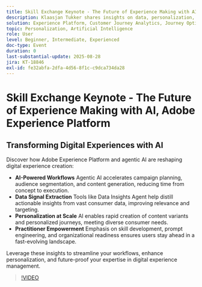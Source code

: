 ```yaml
---
title: Skill Exchange Keynote - The Future of Experience Making with AI, Adobe Experience Platform
description: Klaasjan Tukker shares insights on data, personalization, organizational readiness, and the role of AI Assistants in accelerating experience creation. Learn how practitioners can master prompting, leverage agent orchestration, and grow their skills to stay ahead.
solution: Experience Platform, Customer Journey Analytics, Journey Optimizer, Real-Time Customer Data Platform
topic: Personalization, Artificial Intelligence
role: User
level: Beginner, Intermediate, Experienced
doc-type: Event
duration: 0
last-substantial-update: 2025-08-28
jira: KT-18846
exl-id: fe32abfa-2dfa-4d56-8f1c-c9dca734da28
---
```

# Skill Exchange Keynote - The Future of Experience Making with AI, Adobe Experience Platform

## Transforming Digital Experiences with AI

Discover how Adobe Experience Platform and agentic AI are reshaping digital experience creation:

* **AI-Powered Workflows** Agentic AI accelerates campaign planning, audience segmentation, and content generation, reducing time from concept to execution.
* **Data Signal Extraction** Tools like Data Insights Agent help distill actionable insights from vast consumer data, improving relevance and targeting.
* **Personalization at Scale** AI enables rapid creation of content variants and personalized journeys, meeting diverse consumer needs.
* **Practitioner Empowerment** Emphasis on skill development, prompt engineering, and organizational readiness ensures users stay ahead in a fast-evolving landscape.

Leverage these insights to streamline your workflows, enhance personalization, and future-proof your expertise in digital experience management.


>[!VIDEO](https://video.tv.adobe.com/v/3471327/?learn=on&enablevpops)
